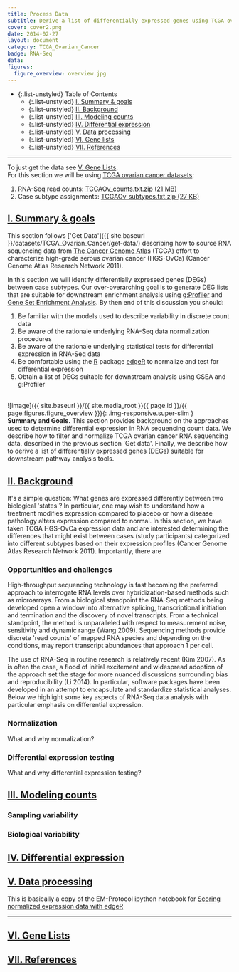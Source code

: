 ```yaml
---
title: Process Data
subtitle: Derive a list of differentially expressed genes using TCGA ovarian RNA sequencing count data
cover: cover2.png
date: 2014-02-27
layout: document
category: TCGA_Ovarian_Cancer
badge: RNA-Seq
data:
figures:
  figure_overview: overview.jpg
---
```


- {:.list-unstyled} Table of Contents
  - {:.list-unstyled} [I. Summary & goals](#goals)
  - {:.list-unstyled} [II. Background](#background)
  - {:.list-unstyled} [III. Modeling counts](#modelingCounts)
  - {:.list-unstyled} [IV. Differential expression](#differentialExpression)
  - {:.list-unstyled} [V. Data processing ](#geneLists)
  - {:.list-unstyled} [VI. Gene lists](#geneLists)
  - {:.list-unstyled} [VII. References](#references)

<hr/>

<div class="alert alert-warning" role="alert">
  To just get the data see <a href="#geneLists">V. Gene Lists</a>.
</div>

<div class="alert alert-warning" role="alert">
  For this section we will be using <a href="{{ site.baseurl }}/datasets/TCGA_Ovarian_Cancer/get-data#datasets">TCGA ovarian cancer datasets</a>:
  <ol>
    <li>RNA-Seq read counts: <a href="{{ site.baseurl }}/{{ site.media_root }}/datasets/TCGA_Ovarian_Cancer/get-data/TCGAOv_counts.txt.zip">TCGAOv_counts.txt.zip (21 MB)</a>
    </li>
    <li>Case subtype assignments: <a href="{{ site.baseurl }}/{{ site.media_root }}/datasets/TCGA_Ovarian_Cancer/get-data/TCGAOv_subtypes.txt.zip">TCGAOv_subtypes.txt.zip (27 KB)</a>
    </li>
  </ol>
</div>

## <a href="#overviewGoals" name="overviewGoals">I. Summary & goals</a>
This section follows ['Get Data']({{ site.baseurl }}/datasets/TCGA_Ovarian_Cancer/get-data/) describing how to source RNA sequencing data from [The Cancer Genome Atlas](http://cancergenome.nih.gov/abouttcga/overview) (TCGA) effort to characterize high-grade serous ovarian cancer (HGS-OvCa) (Cancer Genome Atlas Research Network 2011).

In this section we will identify differentially expressed genes (DEGs) between case subtypes. Our over-overarching goal is to generate DEG lists that are suitable for downstream enrichment analysis using  [g:Profiler](http://biit.cs.ut.ee/gprofiler/) and [Gene Set Enrichment Analysis](http://software.broadinstitute.org/gsea/index.jsp). By then end of this discussion you should:

1. Be familiar with the models used to describe variability in discrete count data
2. Be aware of the rationale underlying RNA-Seq data normalization procedures
3. Be aware of the rationale underlying statistical tests for differential expression in RNA-Seq data
3. Be comfortable using the [R](https://www.r-project.org/) package [edgeR](https://bioconductor.org/packages/release/bioc/html/edgeR.html) to normalize and test for differential expression
4. Obtain a list of DEGs suitable for downstream analysis using GSEA and g:Profiler

<br/>
![image]({{ site.baseurl }}/{{ site.media_root }}{{ page.id }}/{{ page.figures.figure_overview }}){: .img-responsive.super-slim }
<div class="figure-legend well well-lg text-justify">
  <strong>Summary and Goals.</strong> This section provides background on the approaches used to determine differential expression in RNA sequencing count data. We describe how to filter and normalize TCGA ovarian cancer RNA sequencing data, described in the previous section 'Get data'. Finally, we describe how to derive a list of differentially expressed genes (DEGs) suitable for downstream pathway analysis tools.
</div>

## <a href="#background" name="background">II. Background</a>
It's a simple question: What genes are expressed differently between two biological 'states'? In particular, one may wish to understand how a treatment modifies expression compared to placebo or how a disease pathology alters expression compared to normal. In this section, we have taken TCGA HGS-OvCa expression data and are interested determining the differences that might exist between cases (study participants) categorized into different subtypes based on their expression profiles (Cancer Genome Atlas Research Network 2011). Importantly, there are

### Opportunities and challenges
High-throughput sequencing technology is fast becoming the preferred approach to interrogate RNA levels over hybridization-based methods such as microarrays. From a biological standpoint the RNA-Seq methods being developed open a window into alternative splicing, transcriptional initiation and termination and the discovery of novel transcripts. From a technical standpoint, the method is  unparalleled with respect to measurement noise, sensitivity and dynamic range (Wang 2009). Sequencing methods provide discrete 'read counts' of mapped RNA species and depending on the conditions, may report transcript abundances that approach 1 per cell.

The use of RNA-Seq in routine research is relatively recent (Kim 2007). As is often the case, a flood of initial excitement and widespread adoption of the approach set the stage for more nuanced discussions surrounding bias and reproducibility (Li 2014). In particular, software packages have been developed in an attempt to encapsulate and standardize statistical analyses. Below we highlight some key aspects of RNA-Seq data analysis with particular emphasis on differential expression.

### Normalization
What and why normalization?

### Differential expression testing
What and why differential expression testing?

## <a href="#modelingCounts" name="modelingCounts">III. Modeling counts</a>

### Sampling variability

### Biological variability

## <a href="#differentialExpression" name="differentialExpression">IV. Differential expression</a>

## <a href="#dataProcessing" name="dataProcessing">V. Data processing</a>
This is basically a copy of the EM-Protocol ipython notebook for [Scoring normalized expression data with edgeR](https://github.com/jvwong/EM-tutorials-docker/blob/master/notebooks/Supplementary%20Protocol%202.ipynb)
<hr/>

## <a href="#geneLists" name="geneLists">VI. Gene Lists</a>

## <a href="#references" name="references">VII. References</a>
<div class="panel_group" data-inline="21720365,26813401,17556586,25150837,18550803,19015660"></div>
